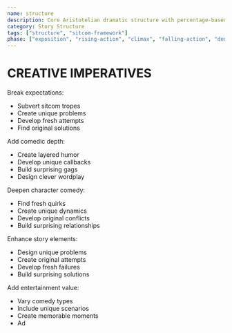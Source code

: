 ```yaml
---
name: structure
description: Core Aristotelian dramatic structure with percentage-based story stages and character elements
category: Story Structure
tags: ["structure", "sitcom-framework"]
phase: ["exposition", "rising-action", "climax", "falling-action", "denouement"]
---
```


# CREATIVE IMPERATIVES

Break expectations:

* Subvert sitcom tropes
* Create unique problems
* Develop fresh attempts
* Find original solutions

Add comedic depth:

* Create layered humor
* Develop unique callbacks
* Build surprising gags
* Design clever wordplay

Deepen character comedy:

* Find fresh quirks
* Create unique dynamics
* Develop original conflicts
* Build surprising relationships

Enhance story elements:

* Design unique problems
* Create original attempts
* Develop fresh failures
* Build surprising solutions

Add entertainment value:

* Vary comedy types
* Include unique scenarios
* Create memorable moments
* Ad
